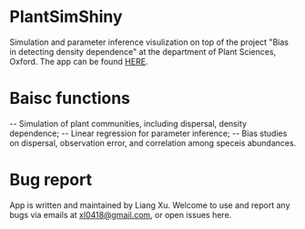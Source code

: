 # PlantSimShiny
 Simulation and parameter inference visulization on top of the project "Bias in detecting density dependence" at the department of Plant Sciences, Oxford. 
 The app can be found [HERE](https://liangxu-shinyapps.shinyapps.io/PlantSimShiny/).
 
 # Baisc functions
 -- Simulation of plant communities, including dispersal, density dependence;
 -- Linear regression for parameter inference;
 -- Bias studies on dispersal, observation error, and correlation among speceis abundances. 
 
 # Bug report
 App is written and maintained by Liang Xu. Welcome to use and report any bugs via emails at xl0418@gmail.com, or open issues here. 

